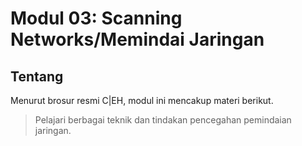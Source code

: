 # Modul 03: Scanning Networks/Memindai Jaringan

## Tentang

Menurut brosur resmi C|EH, modul ini mencakup materi berikut.

> Pelajari berbagai teknik dan tindakan pencegahan pemindaian jaringan.
